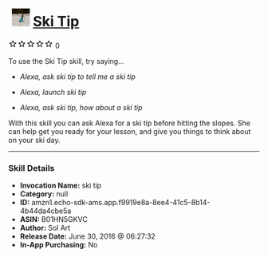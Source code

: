 # &nbsp;<img src="skill_icon" alt="Ski Tip icon" width="36"> [Ski Tip](http://alexa.amazon.com/#skills/amzn1.echo-sdk-ams.app.f9919e8a-8ee4-41c5-8b14-4b44da4cbe5a)
![0 stars](../../images/ic_star_border_black_18dp_1x.png)![0 stars](../../images/ic_star_border_black_18dp_1x.png)![0 stars](../../images/ic_star_border_black_18dp_1x.png)![0 stars](../../images/ic_star_border_black_18dp_1x.png)![0 stars](../../images/ic_star_border_black_18dp_1x.png) 0

To use the Ski Tip skill, try saying...

* *Alexa, ask ski tip to tell me a ski tip*

* *Alexa, launch ski tip*

* *Alexa, ask ski tip, how about a ski tip*

With this skill you can ask Alexa for a ski tip before hitting the slopes.  She can help get you ready for your lesson, and give you things to think about on your ski day.

***

### Skill Details

* **Invocation Name:** ski tip
* **Category:** null
* **ID:** amzn1.echo-sdk-ams.app.f9919e8a-8ee4-41c5-8b14-4b44da4cbe5a
* **ASIN:** B01HN5GKVC
* **Author:** Sol Art
* **Release Date:** June 30, 2016 @ 06:27:32
* **In-App Purchasing:** No
